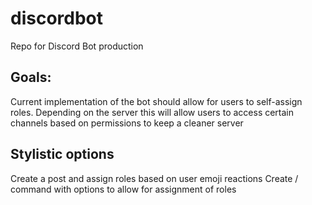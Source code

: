 # discordbot
Repo for Discord Bot production

## Goals:
Current implementation of the bot should allow for users to self-assign roles.
Depending on the server this will allow users to access certain channels based on permissions to keep a cleaner server

## Stylistic options
Create a post and assign roles based on user emoji reactions
Create / command with options to allow for assignment of roles
